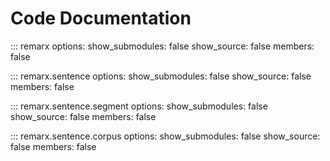 # Code Documentation

::: remarx
options:
show_submodules: false
show_source: false
members: false

::: remarx.sentence
options:
show_submodules: false
show_source: false
members: false

::: remarx.sentence.segment
options:
show_submodules: false
show_source: false
members: false

::: remarx.sentence.corpus
options:
show_submodules: false
show_source: false
members: false
